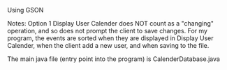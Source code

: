 Using GSON

Notes:
Option 1 Display User Calender does NOT count as a "changing" operation, and so does not prompt the client to save changes.
For my program, the events are sorted when they are displayed in Display User Calender, when the client add a new user, and when saving to the file. 

The main java file (entry point into the program) is CalenderDatabase.java